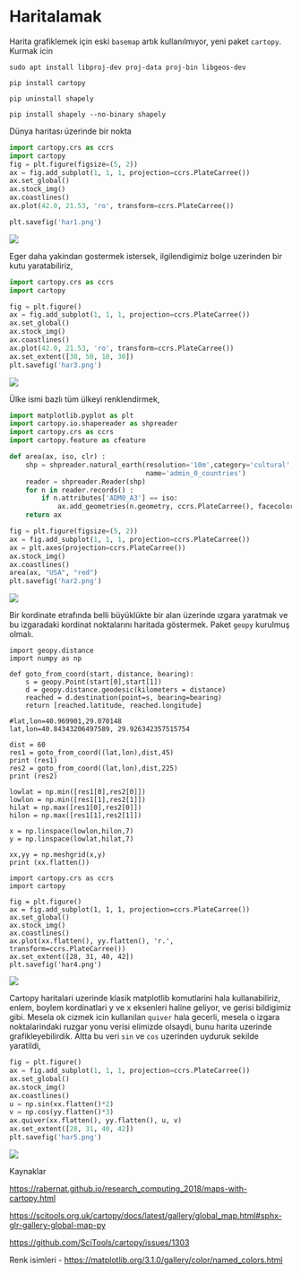 # Haritalamak

Harita grafiklemek için eski `basemap` artık kullanılmıyor, yeni paket
`cartopy`. Kurmak icin 

```
sudo apt install libproj-dev proj-data proj-bin libgeos-dev

pip install cartopy

pip uninstall shapely

pip install shapely --no-binary shapely
```

Dünya haritası üzerinde bir nokta

```python
import cartopy.crs as ccrs
import cartopy
fig = plt.figure(figsize=(5, 2))
ax = fig.add_subplot(1, 1, 1, projection=ccrs.PlateCarree())
ax.set_global()
ax.stock_img()
ax.coastlines()
ax.plot(42.0, 21.53, 'ro', transform=ccrs.PlateCarree())

plt.savefig('har1.png')
```

![](har1.png)

Eger daha yakindan gostermek istersek, ilgilendigimiz bolge uzerinden
bir kutu yaratabiliriz,

```python
import cartopy.crs as ccrs
import cartopy

fig = plt.figure()
ax = fig.add_subplot(1, 1, 1, projection=ccrs.PlateCarree())
ax.set_global()
ax.stock_img()
ax.coastlines()
ax.plot(42.0, 21.53, 'ro', transform=ccrs.PlateCarree())
ax.set_extent([30, 50, 10, 30])
plt.savefig('har3.png')
```

![](har3.png)


Ülke ismi bazlı tüm ülkeyi renklendirmek,

```python
import matplotlib.pyplot as plt
import cartopy.io.shapereader as shpreader
import cartopy.crs as ccrs
import cartopy.feature as cfeature

def area(ax, iso, clr) :
    shp = shpreader.natural_earth(resolution='10m',category='cultural',
                                  name='admin_0_countries')
    reader = shpreader.Reader(shp)
    for n in reader.records() :
        if n.attributes['ADM0_A3'] == iso: 
            ax.add_geometries(n.geometry, ccrs.PlateCarree(), facecolor=clr) 
    return ax

fig = plt.figure(figsize=(5, 2))
ax = fig.add_subplot(1, 1, 1, projection=ccrs.PlateCarree())
ax = plt.axes(projection=ccrs.PlateCarree())
ax.stock_img()
ax.coastlines()
area(ax, "USA", "red")
plt.savefig('har2.png')
```

![](har2.png)

Bir kordinate etrafında belli büyüklükte bir alan üzerinde ızgara
yaratmak ve bu izgaradaki kordinat noktalarını haritada
göstermek. Paket `geopy` kurulmuş olmalı.


```
import geopy.distance
import numpy as np

def goto_from_coord(start, distance, bearing):
    s = geopy.Point(start[0],start[1])
    d = geopy.distance.geodesic(kilometers = distance)
    reached = d.destination(point=s, bearing=bearing)
    return [reached.latitude, reached.longitude]

#lat,lon=40.969901,29.070148
lat,lon=40.84343206497589, 29.926342357515754

dist = 60
res1 = goto_from_coord((lat,lon),dist,45)
print (res1)
res2 = goto_from_coord((lat,lon),dist,225)
print (res2)

lowlat = np.min([res1[0],res2[0]])
lowlon = np.min([res1[1],res2[1]])
hilat = np.max([res1[0],res2[0]])
hilon = np.max([res1[1],res2[1]])

x = np.linspace(lowlon,hilon,7)
y = np.linspace(lowlat,hilat,7)

xx,yy = np.meshgrid(x,y)
print (xx.flatten())

import cartopy.crs as ccrs
import cartopy

fig = plt.figure()
ax = fig.add_subplot(1, 1, 1, projection=ccrs.PlateCarree())
ax.set_global()
ax.stock_img()
ax.coastlines()
ax.plot(xx.flatten(), yy.flatten(), 'r.', transform=ccrs.PlateCarree())
ax.set_extent([28, 31, 40, 42])
plt.savefig('har4.png')
```

![](har4.png)

Cartopy haritalari uzerinde klasik matplotlib komutlarini hala
kullanabiliriz, enlem, boylem kordinatlari y ve x eksenleri haline
geliyor, ve gerisi bildigimiz gibi. Mesela ok cizmek icin kullanilan
`quiver` hala gecerli, mesela o izgara noktalarindaki ruzgar yonu
verisi elimizde olsaydi, bunu harita uzerinde
grafikleyebilirdik. Altta bu veri `sin` ve `cos` uzerinden uyduruk
sekilde yaratildi,

```python
fig = plt.figure()
ax = fig.add_subplot(1, 1, 1, projection=ccrs.PlateCarree())
ax.set_global()
ax.stock_img()
ax.coastlines()
u = np.sin(xx.flatten()*2)
v = np.cos(yy.flatten()*3)
ax.quiver(xx.flatten(), yy.flatten(), u, v)
ax.set_extent([28, 31, 40, 42])
plt.savefig('har5.png')
```

![](har5.png)


Kaynaklar

https://rabernat.github.io/research_computing_2018/maps-with-cartopy.html

https://scitools.org.uk/cartopy/docs/latest/gallery/global_map.html#sphx-glr-gallery-global-map-py

https://github.com/SciTools/cartopy/issues/1303

Renk isimleri - https://matplotlib.org/3.1.0/gallery/color/named_colors.html



